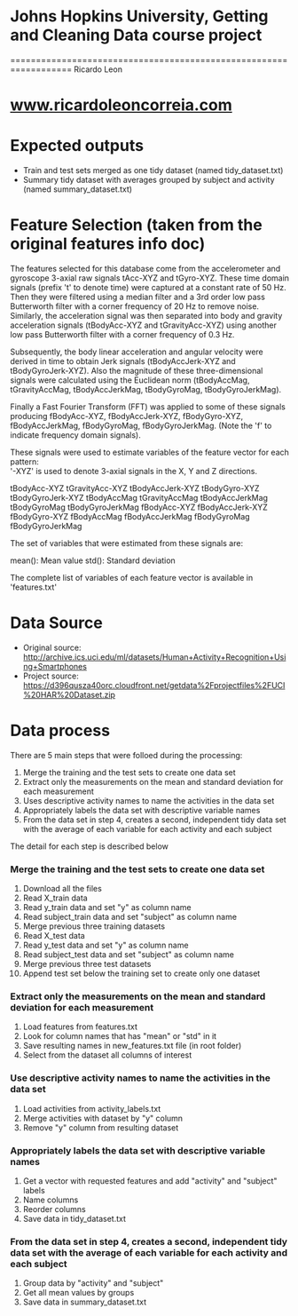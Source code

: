 # Johns Hopkins University, Getting and Cleaning Data course project

==================================================================
Ricardo Leon

www.ricardoleoncorreia.com
==================================================================


Expected outputs
================

* Train and test sets merged as one tidy dataset (named tidy_dataset.txt)
* Summary tidy dataset with averages grouped by subject and activity (named summary_dataset.txt)


Feature Selection (taken from the original features info doc)
=============================================================

The features selected for this database come from the accelerometer and gyroscope 3-axial raw signals tAcc-XYZ and tGyro-XYZ. These time domain signals (prefix 't' to denote time) were captured at a constant rate of 50 Hz. Then they were filtered using a median filter and a 3rd order low pass Butterworth filter with a corner frequency of 20 Hz to remove noise. Similarly, the acceleration signal was then separated into body and gravity acceleration signals (tBodyAcc-XYZ and tGravityAcc-XYZ) using another low pass Butterworth filter with a corner frequency of 0.3 Hz. 

Subsequently, the body linear acceleration and angular velocity were derived in time to obtain Jerk signals (tBodyAccJerk-XYZ and tBodyGyroJerk-XYZ). Also the magnitude of these three-dimensional signals were calculated using the Euclidean norm (tBodyAccMag, tGravityAccMag, tBodyAccJerkMag, tBodyGyroMag, tBodyGyroJerkMag). 

Finally a Fast Fourier Transform (FFT) was applied to some of these signals producing fBodyAcc-XYZ, fBodyAccJerk-XYZ, fBodyGyro-XYZ, fBodyAccJerkMag, fBodyGyroMag, fBodyGyroJerkMag. (Note the 'f' to indicate frequency domain signals). 

These signals were used to estimate variables of the feature vector for each pattern:  
'-XYZ' is used to denote 3-axial signals in the X, Y and Z directions.

tBodyAcc-XYZ
tGravityAcc-XYZ
tBodyAccJerk-XYZ
tBodyGyro-XYZ
tBodyGyroJerk-XYZ
tBodyAccMag
tGravityAccMag
tBodyAccJerkMag
tBodyGyroMag
tBodyGyroJerkMag
fBodyAcc-XYZ
fBodyAccJerk-XYZ
fBodyGyro-XYZ
fBodyAccMag
fBodyAccJerkMag
fBodyGyroMag
fBodyGyroJerkMag

The set of variables that were estimated from these signals are: 

mean(): Mean value
std(): Standard deviation

The complete list of variables of each feature vector is available in 'features.txt'


Data Source
===========

* Original source: http://archive.ics.uci.edu/ml/datasets/Human+Activity+Recognition+Using+Smartphones
* Project source: https://d396qusza40orc.cloudfront.net/getdata%2Fprojectfiles%2FUCI%20HAR%20Dataset.zip


Data process
============

There are 5 main steps that were folloed during the processing:

1. Merge the training and the test sets to create one data set
2. Extract only the measurements on the mean and standard deviation for each measurement
3. Uses descriptive activity names to name the activities in the data set
4. Appropriately labels the data set with descriptive variable names
5. From the data set in step 4, creates a second, independent tidy data set with the average of each variable for each activity and each subject

The detail for each step is described below

### Merge the training and the test sets to create one data set

1. Download all the files
2. Read X_train data
3. Read y_train data and set "y" as column name
4. Read subject_train data and set "subject" as column name
5. Merge previous three training datasets
6. Read X_test data
7. Read y_test data and set "y" as column name
8. Read subject_test data and set "subject" as column name
9. Merge previous three test datasets
10. Append test set below the training set to create only one dataset

### Extract only the measurements on the mean and standard deviation for each measurement

1. Load features from features.txt
2. Look for column names that has "mean" or "std" in it
3. Save resulting names in new_features.txt file (in root folder)
4. Select from the dataset all columns of interest

### Use descriptive activity names to name the activities in the data set

1. Load activities from activity_labels.txt
2. Merge activities with dataset by "y" column
3. Remove "y" column from resulting dataset

### Appropriately labels the data set with descriptive variable names

1. Get a vector with requested features and add "activity" and "subject" labels
2. Name columns
3. Reorder columns
4. Save data in tidy_dataset.txt

### From the data set in step 4, creates a second, independent tidy data set with the average of each variable for each activity and each subject

1. Group data by "activity" and "subject"
2. Get all mean values by groups
3. Save data in summary_dataset.txt

